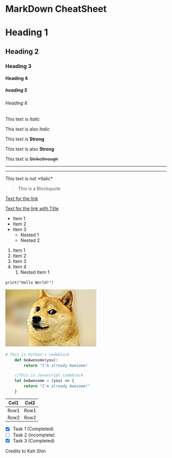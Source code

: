 # MarkDown CheatSheet

<!-- Headings -->
# Heading 1
## Heading 2
### Heading 3
#### Heading 4
##### heading 5
###### Heading 6

<!-- Italics -->

This text is *Italic*

This text is also _Italic_

<!-- Strong -->
This text is **Strong**

This text is also __Strong__

<!-- Strikethrough -->
This text is ~~Strikethrough~~

<!-- Horizontal Rule -->

---

___

<!-- Escape characters -->
This text is not \*Italic\*

<!-- Blockquotes -->

> This is a Blockquote

<!-- Links -->

[Text for the link](https://www.google.com)

<!-- Link with title -->
[Text for the link with Title](https://www.google.com "This is the title")

<!-- Unordered List -->

* Item 1
* Item 2
* Item 3
  * Nested 1
  * Nested 2

<!-- Ordered List -->
1. Item 1
2. Item 2
3. Item 3
4. Item 4
   1. Nested Item 1

<!-- Inline Code Block -->
`print("Hello World!")`


<!-- Image -->
![Markdown Logo](https://github.com/AngKS/MakanBot/blob/master/doge.jpg?raw=true)


<!-- Github Markdown Stuffs -->

<!-- Code Blocks -->

```python
# This is Python's codeblock
    def beAwesome(you):
        return "I'm already Awesome!
```

```javascript
    //This is Javascript codeblock
    let beAwesome = (you) => {
        return "I'm already Awesome!"
    }
```

<!-- Table -->

| Col1 | Col2 |
| ---- | ---- |
| Row1 | Row1 |
| Row2 | Row2 |

<!-- TaskLists -->

* [x] Task 1 (Completed)
* [ ] Task 2 (incomplete)
* [x] Task 3 (Completed)

Credits to Kah Shin
